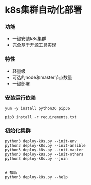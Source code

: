 # k8s集群自动化部署

### 功能
- 一键安装k8s集群
- 完全基于开源工具实现

### 特性
- 轻量级
- 可选的node和master节点数量
- 一键部署
 
### 安装运行依赖

`yum -y install python36 pip36`

`pip3 install -r requirements.txt`


### 初始化集群

```shell
python3 deploy-k8s.py --init-env
python3 deploy-k8s.py --init-ansible
python3 deploy-k8s.py --init-master
python3 deploy-k8s.py --init-others
python3 deploy-k8s.py --join


# 帮助
python3 deploy-k8s.py --help
```